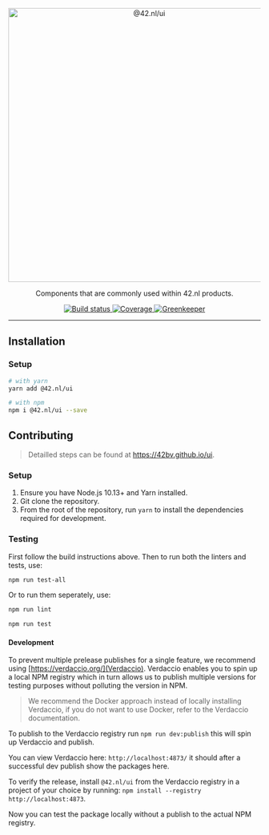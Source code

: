 <p align="center">
  <a href="https://www.42.nl">
    <img alt="@42.nl/ui" src="https://github.com/42BV/ui/blob/assets/banner.png?raw=true" width="547">
  </a>
</p>

<p align="center">
  Components that are commonly used within 42.nl products.
</p>

<p align="center">
    <a href="https://travis-ci.org/42BV/ui/">
      <img alt="Build status" src="https://travis-ci.org/42BV/ui.svg?branch=master" />
    </a>
    <a href="https://codecov.io/gh/42BV/ui">
      <img alt="Coverage" src="https://codecov.io/gh/42BV/ui/branch/master/graph/badge.svg" />
    </a>
    <a href="https://greenkeeper.io/">
      <img alt="Greenkeeper" src="https://badges.greenkeeper.io/42BV/ui.svg" />
    </a>
</p>

---

## Installation

### Setup

```bash
# with yarn
yarn add @42.nl/ui

# with npm
npm i @42.nl/ui --save
```

## Contributing

> Detailled steps can be found at https://42bv.github.io/ui.

### Setup

1. Ensure you have Node.js 10.13+ and Yarn installed.
2. Git clone the repository.
3. From the root of the repository, run `yarn` to install the dependencies required for development.

### Testing

First follow the build instructions above. Then to run both the linters and tests, use:

```bash
npm run test-all
```

Or to run them seperately, use:

```bash
npm run lint
```

```bash
npm run test
```

#### Development

To prevent multiple prelease publishes for a single feature, we recommend using
[https://verdaccio.org/](Verdaccio). Verdaccio enables you to spin up
a local NPM registry which in turn allows us to publish multiple versions for testing purposes without polluting the version in NPM.

> We recommend the Docker approach instead of locally installing
> Verdaccio, if you do not want to use Docker, refer to the Verdaccio
> documentation.

To publish to the Verdaccio registry run `npm run dev:publish` this
will spin up Verdaccio and publish.

You can view Verdaccio here: `http://localhost:4873/` it should after
a successful dev publish show the packages here.

To verify the release, install `@42.nl/ui` from the Verdaccio registry in a project of your choice
by running: `npm install --registry http://localhost:4873`.

Now you can test the package locally without a publish to the actual
NPM registry.
